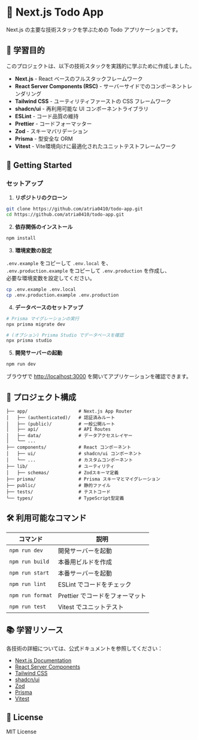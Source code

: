 # 📝 Next.js Todo App

Next.js の主要な技術スタックを学ぶための Todo アプリケーションです。

## 🎯 学習目的

このプロジェクトは、以下の技術スタックを実践的に学ぶために作成しました。

- **Next.js** - React ベースのフルスタックフレームワーク
- **React Server Components (RSC)** - サーバーサイドでのコンポーネントレンダリング
- **Tailwind CSS** - ユーティリティファーストの CSS フレームワーク
- **shadcn/ui** - 再利用可能な UI コンポーネントライブラリ
- **ESLint** - コード品質の維持
- **Prettier** - コードフォーマッター
- **Zod** - スキーマバリデーション
- **Prisma** - 型安全な ORM
- **Vitest** - Vite環境向けに最適化されたユニットテストフレームワーク

## 🚀 Getting Started

### セットアップ

1. **リポジトリのクローン**

```bash
git clone https://github.com/atria0410/todo-app.git
cd https://github.com/atria0410/todo-app.git
```

2. **依存関係のインストール**

```bash
npm install
```

3. **環境変数の設定**

`.env.example` をコピーして `.env.local` を、  
`.env.production.example` をコピーして `.env.production` を作成し、  
必要な環境変数を設定してください。

```bash
cp .env.example .env.local
cp .env.production.example .env.production
```

4. **データベースのセットアップ**

```bash
# Prisma マイグレーションの実行
npx prisma migrate dev

# (オプション) Prisma Studio でデータベースを確認
npx prisma studio
```

5. **開発サーバーの起動**

```bash
npm run dev
```

ブラウザで [http://localhost:3000](http://localhost:3000) を開いてアプリケーションを確認できます。

## 📁 プロジェクト構成

```
├── app/                   # Next.js App Router
│   ├── (authenticated)/   # 認証済みルート
│   ├── (public)/          # 一般公開ルート
│   ├── api/               # API Routes
│   ├── data/              # データアクセスレイヤー
│   └── ...
├── components/            # React コンポーネント
│   ├── ui/                # shadcn/ui コンポーネント
│   └── ...                # カスタムコンポーネント
├── lib/                   # ユーティリティ
│   ├── schemas/           # Zodスキーマ定義
├── prisma/                # Prisma スキーマとマイグレーション
├── public/                # 静的ファイル
├── tests/                 # テストコード
└── types/                 # TypeScript型定義
```

## 🛠️ 利用可能なコマンド

| コマンド         | 説明                            |
| ---------------- | ------------------------------- |
| `npm run dev`    | 開発サーバーを起動              |
| `npm run build`  | 本番用ビルドを作成              |
| `npm run start`  | 本番サーバーを起動              |
| `npm run lint`   | ESLint でコードをチェック       |
| `npm run format` | Prettier でコードをフォーマット |
| `npm run test`   | Vitest でユニットテスト         |

## 📚 学習リソース

各技術の詳細については、公式ドキュメントを参照してください：

- [Next.js Documentation](https://nextjs.org/docs)
- [React Server Components](https://react.dev/reference/rsc/server-components)
- [Tailwind CSS](https://tailwindcss.com/docs)
- [shadcn/ui](https://ui.shadcn.com/)
- [Zod](https://zod.dev/)
- [Prisma](https://www.prisma.io/docs)
- [Vitest](https://vitest.dev/)

## 📄 License

MIT License
